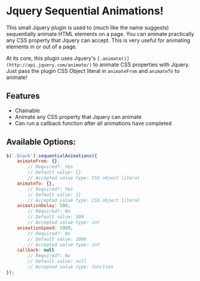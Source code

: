 # Jquery Sequential Animations!

This small Jquery plugin is used to (much like the name suggests) sequentially animate HTML elements on a page. You can animate practically any CSS property that Jquery can accept. This is very useful for animating elements in or out of a page.

At its core, this plugin uses Jquery's ```[.animate()](http://api.jquery.com/animate/)``` to animate CSS properties with Jquery. Just pass the plugin CSS Object literal in ```animateFrom``` and ```animateTo``` to animate!

## Features
- Chainable
- Animate any CSS property that Jquery can animate
- Can run a callback function after all animations have completed





## Available Options:
```javascript
$('.block').sequentialAnimations({
	animateFrom: {},
		// Required?: Yes
		// Default value: {}
		// Accepted value type: CSS object literal
	animateTo: {},
		// Required?: Yes
		// Default value: {}
		// Accepted value type: CSS object literal
	animationDelay: 500,
		// Required?: No
		// Default value: 500
		// Accepted value type: int
	animationSpeed: 1000,
		// Required?: No
		// Default value: 1000
		// Accepted value type: int
	callback: null
		// Required?: No
		// Default value: null
		// Accepted value type: function
});
```
